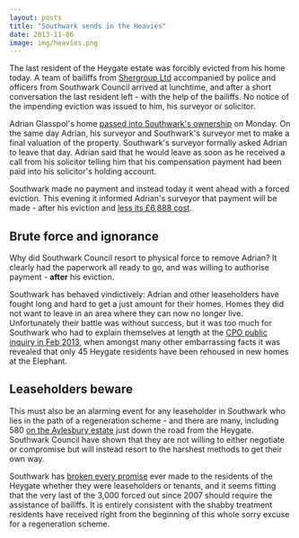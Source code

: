 ```yaml
---
layout: posts
title: "Southwark sends in the Heavies"
date: 2013-11-06
image: img/heavies.png
---
```

The last resident of the Heygate estate was forcibly evicted from his home today. A team of bailiffs from [Shergroup Ltd](https://www.shergroup.net) accompanied by police and officers from Southwark Council arrived at lunchtime, and after a short conversation the last resident left - with the help of the bailiffs. No notice of the impending eviction was issued to him, his surveyor or solicitor.

Adrian Glasspol's home [passed into Southwark's ownership](/2013-10-27-the-end-for-the-last-heygate-residents/) on Monday. On the same day Adrian, his surveyor and Southwark's surveyor met to make a final valuation of the property. Southwark's surveyor formally asked Adrian to leave that day. Adrian said that he would leave as soon as he received a call from his solicitor telling him that his compensation payment had been paid into his solicitor's holding account.  

Southwark made no payment and instead today it went ahead with a forced eviction. This evening it informed Adrian's surveyor that payment will be made - after his eviction and [less its £6,888 cost](https://35percent.org/img/1979_0001.pdf).


## Brute force and ignorance
Why did Southwark Council resort to physical force to remove Adrian? It clearly had the paperwork all ready to go, and was willing to authorise payment - __after__ his eviction.

Southwark has behaved vindictively: Adrian and other leaseholders have fought long and hard to get a just amount for their homes. Homes they did not want to leave in an area where they can now no longer live. Unfortunately their battle was without success, but it was too much for Southwark who had to explain themselves at length at the [CPO public inquiry in Feb 2013](https://betterelephant.github.io/blog/2013/07/18/regeneration-branded-miserable-failure-at-cpo-public-inquiry/), when amongst many other embarrassing facts it was revealed that only 45 Heygate residents have been rehoused in new homes at the Elephant. 


## Leaseholders beware
This must also be an alarming event for any leaseholder in Southwark who lies in the path of a regeneration scheme - and there are many, including 580 [on the Aylesbury estate](https://crappistmartin.github.io/images/SNWolvertonLeaseholders.pdf) just down the road from the Heygate. Southwark Council have shown that they are not willing to either negotiate or compromise but will instead resort to the harshest methods to get their own way. 

Southwark has [broken every promise](https://heygate.github.io/displacement.html) ever made to the residents of the Heygate whether they were leaseholders or tenants, and it seems fitting that the very last of the 3,000 forced out since 2007 should require the assistance of bailiffs. It is entirely consistent with the shabby treatment residents have received right from the beginning of this whole sorry excuse for a regeneration scheme. 


